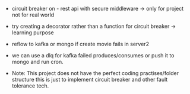 - circuit breaker on - rest api with secure middleware -> only for project not for real world

- try creating a decorator rather than a function for circuit breaker -> learning purpose

- reflow to kafka or mongo if create movie fails in server2

- we can use a dlq for kafka failed produces/consumes or push it to mongo and run cron.

- Note: This project does not have the perfect coding practises/folder structure this is just to implement circuit breaker and other fault tolerance tech.
